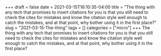 +++draft = falsedate = 2021-03-15T16:10:35-04:00title = "The thing with any tech that promises to insert citations for you is that you still need to check the cites for mistakes and know the citation style well enough to catch the mistakes, and at that point, why bother using it in the first place?"slug = "2021-03-15-The-thing"tags = []categories = ["micro"]+++The thing with any tech that promises to insert citations for you is that you still need to check the cites for mistakes and know the citation style well enough to catch the mistakes, and at that point, why bother using it in the first place?